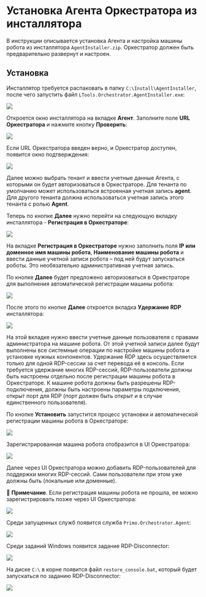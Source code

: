 # Установка Агента Оркестратора из инсталлятора
В инструкции описывается установка Агента и настройка машины робота из инсталлятора `AgentInstaller.zip`. 
Оркестратор должен быть предварительно развернут и настроен.

## Установка

Инсталлятор требуется распаковать в папку `C:\Install\AgentInstaller`, после чего запустить файл `LTools.Orchestrator.AgentInstaller.exe`:

![](<../../../../orchestrator-new/resources/install/windows/setting-up-machines-win/agentinstall-1.PNG>)

Откроется окно инсталлятора на вкладке **Агент**. Заполните поле **URL Оркестратора** и нажмите кнопку **Проверить**:

![](<../../../../orchestrator-new/resources/install/windows/setting-up-machines-win/agentinstall-2.PNG>)

Если URL Оркестратора введен верно, и Оркестратор доступен, появится окно подтверждения: 

![](<../../../../orchestrator-new/resources/install/windows/setting-up-machines-win/agentinstall-3.PNG>)

Далее можно выбрать тенант и ввести учетные данные Агента, с которыми он будет авторизоваться в Оркестраторе. 
Для тенанта по умолчанию может использоваться встроенная учетная запись **agent**. 
Для другого тенанта должна использоваться учетная запись этого тенанта с ролью **Agent**. 

Теперь по кнопке **Далее** нужно перейти на следующую вкладку инсталлятора - **Регистрация в Оркестраторе**:

![](<../../../../orchestrator-new/resources/install/windows/setting-up-machines-win/agentinstall-4.PNG>)

На вкладке **Регистрация в Оркестраторе** нужно заполнить поля **IP или доменное имя машины робота**, **Наименование машины робота** и ввести данные 
учетной записи робота – под ней будут запускаться роботы. Это необязательно административная учетная запись. 

По кнопке **Далее** будет предложено авторизоваться в Оркестраторе для выполнения автоматической регистрации машины робота:

![](<../../../../orchestrator-new/resources/install/windows/setting-up-machines-win/agentinstall-5.PNG>)

После этого по кнопке **Далее** откроется вкладка **Удержание RDP** инсталлятора:

![](<../../../../orchestrator-new/resources/install/windows/setting-up-machines-win/agentinstall-6.PNG>)

На этой вкладке нужно ввести учетные данные пользователя с правами администратора на машине робота. 
От этой учетной записи далее будут выполнены все системные операции по настройке машины робота и установке нужных конпонентов.
Удержание RDP здесь осуществляется только для одной RDP-сессии за счет перевода её в консоль. 
Если требуется удержание многих RDP-сессий, RDP-пользователи должны быть настроены отдельно после регистрации машины робота в Оркестраторе. 
К машине робота должны быть разрешены RDP-подключения, должны быть настроены параметры подключения, открыт порт для RDP (порт должен быть открыт и в случае единственного пользователя).

По кнопке **Установить** запустится процесс установки и автоматической регистрации машины робота в Оркестраторе:

![](<../../../../orchestrator-new/resources/install/windows/setting-up-machines-win/agentinstall-7.PNG>)

Зарегистрированная машина робота отобразится в UI Оркестратора:

![](<../../../../orchestrator-new/resources/install/windows/setting-up-machines-win/agentinstall-8.PNG>)

Далее через UI Оркестратора можно добавить RDP-пользователей для поддержки многих RDP-сессий. 
Сами пользователи при этом уже должны быть (локальные или доменные).

:small_blue_diamond: **Примечание**. Если регистрация машины робота не прошла, ее можно зарегистрировать позже через UI Оркестратора:

![](<../../../../orchestrator-new/resources/install/windows/setting-up-machines-win/agentinstall-9.PNG>)

Среди запущенных служб появится служба `Primo.Orchestrator.Agent`:

![](<../../../../orchestrator-new/resources/install/windows/setting-up-machines-win/agentinstall-10.PNG>)

Среди заданий Windows появится задание RDP-Disconnector:

![](<../../../../orchestrator-new/resources/install/windows/setting-up-machines-win/agentinstall-11.PNG>)

На диске `C:\` в корне появится файл `restore_console.bat`, который будет запускаться по заданию RDP-Disconnector:

![](<../../../../orchestrator-new/resources/install/windows/setting-up-machines-win/agentinstall-12.PNG>)

